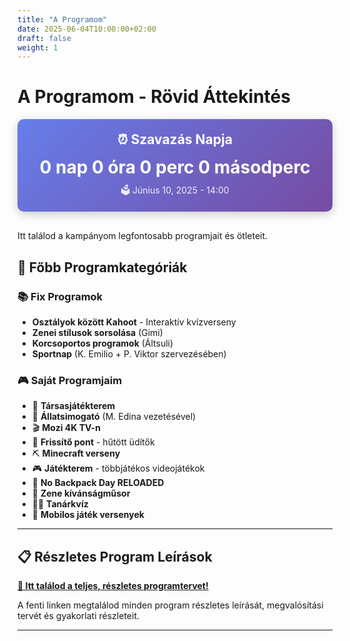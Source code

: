 ```yaml
---
title: "A Programom"
date: 2025-06-04T10:00:00+02:00
draft: false
weight: 1
---
```


# A Programom - **Rövid Áttekintés**

<!-- Countdown Timer for Voting Day -->
<div style="background: linear-gradient(135deg, #667eea 0%, #764ba2 100%); color: white; padding: 20px; border-radius: 10px; text-align: center; margin-bottom: 30px; box-shadow: 0 4px 15px rgba(0,0,0,0.2);">
  <h2 style="margin: 0 0 15px 0; font-size: 1.5em;">⏰ Szavazás Napja</h2>
  <div id="countdown" style="font-size: 2em; font-weight: bold; margin: 10px 0;">
    <span id="days">0</span> nap 
    <span id="hours">0</span> óra 
    <span id="minutes">0</span> perc 
    <span id="seconds">0</span> másodperc
  </div>
  <p style="margin: 10px 0 0 0; opacity: 0.9;">🗳️ Június 10, 2025 - 14:00</p>
</div>

<script>
// Countdown Timer Script
function updateCountdown() {
    // Set the voting day date and time (June 10, 2025 at 8:00 AM)
    const votingDay = new Date('2025-06-10T14:00:00+02:00').getTime();
    const now = new Date().getTime();
    const distance = votingDay - now;

    // Calculate time units
    const days = Math.floor(distance / (1000 * 60 * 60 * 24));
    const hours = Math.floor((distance % (1000 * 60 * 60 * 24)) / (1000 * 60 * 60));
    const minutes = Math.floor((distance % (1000 * 60 * 60)) / (1000 * 60));
    const seconds = Math.floor((distance % (1000 * 60)) / 1000);

    // Display the countdown
    document.getElementById('days').textContent = days;
    document.getElementById('hours').textContent = hours;
    document.getElementById('minutes').textContent = minutes;
    document.getElementById('seconds').textContent = seconds;

    // If countdown is finished
    if (distance < 0) {
        document.getElementById('countdown').innerHTML = "🎉 SZAVAZÁS NAPJA! 🎉";
    }
}

// Update countdown every second
setInterval(updateCountdown, 1000);

// Initial call
updateCountdown();
</script>

Itt találod a kampányom legfontosabb programjait és ötleteit. 

## 🎯 Főbb Programkategóriák

### 📚 Fix Programok
- **Osztályok között Kahoot** - Interaktív kvízverseny
- **Zenei stílusok sorsolása** (Gimi)  
- **Korcsoportos programok** (Áltsuli)
- **Sportnap** (K. Emilio + P. Viktor szervezésében)

### 🎮 Saját Programjaim
- 🎲 **Társasjátékterem**
- 🐍 **Állatsimogató** (M. Edina vezetésével)
- 🎬 **Mozi 4K TV-n**
- 🥤 **Frissítő pont** - hűtött üdítők
- ⛏️ **Minecraft verseny**
- 🎮 **Játékterem** - többjátékos videojátékok
- 🎒 **No Backpack Day RELOADED**
- 🎵 **Zene kívánságműsor**
- 👨‍🏫 **Tanárkvíz**
- 📱 **Mobilos játék versenyek**

---

## 📋 Részletes Program Leírások

**[🔗 Itt találod a teljes, részletes programtervet!](/posts/a-programom/)**

A fenti linken megtalálod minden program részletes leírását, megvalósítási tervét és gyakorlati részleteit.

---

